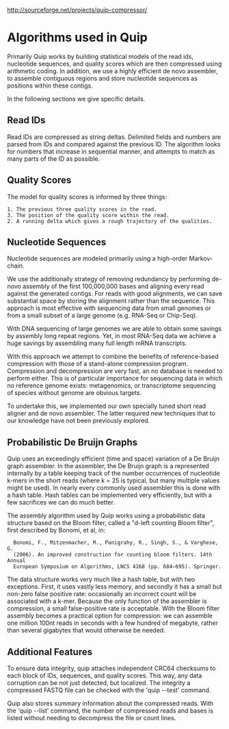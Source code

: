
http://sourceforge.net/projects/quip-compressor/

Algorithms used in Quip
=======================

Primarily Quip works by building statistical models of the read ids, nucleotide
sequences, and quality scores which are then compressed using arithmetic coding.
In addition, we use a highly efficient de novo assembler, to assemble contiguous
regions and store nucleotide sequences as positions within these contigs.

In the following sections we give specific details. 


Read IDs
--------

Read IDs are compressed as string deltas. Delimited fields and numbers are
parsed from IDs and compared against the previous ID. The algorithm looks for
numbers that increase in sequential manner, and attempts to match as many parts
of the ID as possible.


Quality Scores
--------------

The model for quality scores is informed by three things:
     
    1. The previous three quality scores in the read.
    3. The position of the quality score within the read.
    2. A running delta which gives a rough trajectory of the qualities.


Nucleotide Sequences
--------------------

Nucleotide sequences are modeled primarily using a high-order Markov-chain.

We use the additionally strategy of removing redundancy by performing de-novo
assembly of the first 100,000,000 bases and aligning every read against the
generated contigs. For reads with good alignments, we can save substantial space
by storing the alignment rather than the sequence. This approach is most
effective with sequencing data from small genomes or from a small subset of a
large genome (e.g. RNA-Seq or Chip-Seq).

With DNA sequencing of large genomes we are able to obtain some savings by
assembly long repeat regions. Yet, in most RNA-Seq data we achieve a huge
savings by assembling many full length mRNA transcripts.

With this approach we attempt to combine the benefits of reference-based
compression with those of a stand-alone compression program. Compression and
decompression are very fast, an no database is needed to perform either. This is
of particular importance for sequencing data in which no reference genome
exists: metagenomics, or transcriptome sequencing of species without genome are
obvious targets.

To undertake this, we implemented our own specially tuned short read aligner and
de novo assembler. The latter required new techniques that to our knowledge have
not been previously explored. 


Probabilistic De Bruijn Graphs
------------------------------

Quip uses an exceedingly efficient (time and space) variation of a De Bruijn
graph assembler. In the assembler, the De Bruijn graph is a represented
internally by a table keeping track of the number occurrences of nucleotide
k-mers in the short reads (where k = 25 is typical, but many multiple values
might be used). In nearly every commonly used assembler this is done with a hash
table. Hash tables can be implemented very efficiently, but with a few
sacrifices we can do much better.
 
The assembly algorithm used by Quip works using a probabilistic data structure
based on the Bloom filter, called a "d-left counting Bloom filter", first
described by Bonomi, et al, in:

      Bonomi, F., Mitzenmacher, M., Panigrahy, R., Singh, S., & Varghese, G.
      (2006). An improved construction for counting bloom filters. 14th Annual
      European Symposium on Algorithms, LNCS 4168 (pp. 684–695). Springer.

The data structure works very much like a hash table, but with two exceptions.
First, it uses vastly less memory, and secondly it has a small but non-zero
false positive rate: occasionally an incorrect count will be associated with a
k-mer. Because the only function of the assembler is compression, a small
false-positive rate is acceptable. With the Bloom filter assembly becomes a
practical option for compression: we can assemble one million 100nt reads in
seconds with a few hundred of megabyte, rather than several gigabytes that would
otherwise be needed.


Additional Features
-------------------

To ensure data integrity, quip attaches independent CRC64 checksums to each block
of IDs, sequences, and quality scores. This way, any data corruption can be
not just detected, but localized. The integrity a compressed FASTQ file
can be checked with the 'quip --test' command.

Quip also stores summary information about the compressed reads. With the
'quip --list' command, the number of compressed reads and bases is listed
without needing to decompress the file or count lines.

